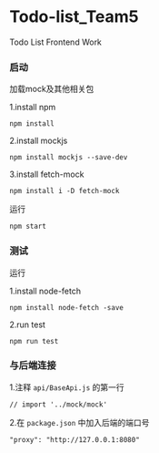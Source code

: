 # Todo-list_Team5

Todo List Frontend Work

### 启动
加载mock及其他相关包

1.install npm 

`npm install`

2.install mockjs

`npm install mockjs --save-dev`

3.install fetch-mock

`npm install i -D fetch-mock`


运行

`npm start`

### 测试
运行 

1.install node-fetch

`npm install node-fetch -save`

2.run test

`npm run test`


### 与后端连接
1.注释 `api/BaseApi.js` 的第一行

`// import '../mock/mock'`

2.在 `package.json` 中加入后端的端口号

`"proxy": "http://127.0.0.1:8080"`